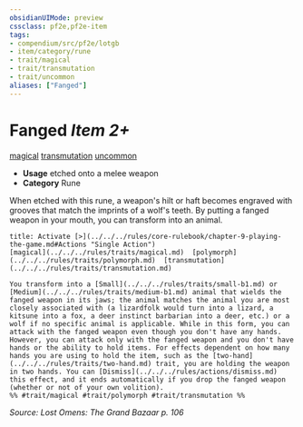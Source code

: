 ```yaml
---
obsidianUIMode: preview
cssclass: pf2e,pf2e-item
tags:
- compendium/src/pf2e/lotgb
- item/category/rune
- trait/magical
- trait/transmutation
- trait/uncommon
aliases: ["Fanged"]
---
```

# Fanged *Item 2+*  
[magical](../../../rules/traits/magical.md)  [transmutation](../../../rules/traits/transmutation.md)  [uncommon](../../../rules/traits/uncommon.md)  

- **Usage** etched onto a melee weapon
- **Category** Rune

When etched with this rune, a weapon's hilt or haft becomes engraved with grooves that match the imprints of a wolf's teeth. By putting a fanged weapon in your mouth, you can transform into an animal.

```ad-embed-ability
title: Activate [>](../../../rules/core-rulebook/chapter-9-playing-the-game.md#Actions "Single Action")
[magical](../../../rules/traits/magical.md)  [polymorph](../../../rules/traits/polymorph.md)  [transmutation](../../../rules/traits/transmutation.md)  

You transform into a [Small](../../../rules/traits/small-b1.md) or [Medium](../../../rules/traits/medium-b1.md) animal that wields the fanged weapon in its jaws; the animal matches the animal you are most closely associated with (a lizardfolk would turn into a lizard, a kitsune into a fox, a deer instinct barbarian into a deer, etc.) or a wolf if no specific animal is applicable. While in this form, you can attack with the fanged weapon even though you don't have any hands. However, you can attack only with the fanged weapon and you don't have hands or the ability to hold items. For effects dependent on how many hands you are using to hold the item, such as the [two-hand](../../../rules/traits/two-hand.md) trait, you are holding the weapon in two hands. You can [Dismiss](../../../rules/actions/dismiss.md) this effect, and it ends automatically if you drop the fanged weapon (whether or not of your own volition).  
%% #trait/magical #trait/polymorph #trait/transmutation %%
```

*Source: Lost Omens: The Grand Bazaar p. 106*

